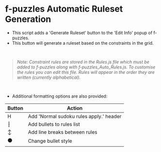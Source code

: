 # f-puzzles Automatic Ruleset Generation

* This script adds a 'Generate Ruleset' button to the 'Edit Info' popup of f-puzzles. 
* This button will generate a ruleset based on the constraints in the grid.

<br>

> *Note: Constraint rules are stored in the Rules.js file which must be added to f-puzzles along with f-puzzles_Auto_Rules.js. To customise the rules you can edit this file. Rules will appear in the order they are written (currently alphabetical).*

<br>

* Additional formatting options are also provided:

|Button|Action|
| --- | --- |
| H | Add 'Normal sudoku rules apply.' header |
| ┋ | Add bullets to rules list |
| ↕ | Add line breaks between rules |
| ⚫ | Change bullet style |


